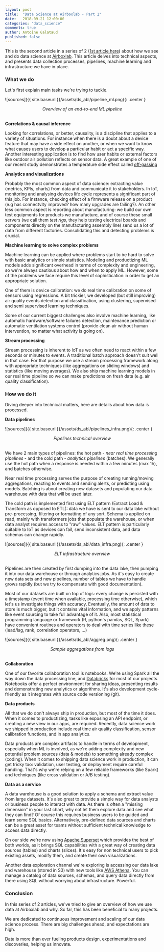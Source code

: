 ```yaml
---
layout: post
title:  "Data Science at Airboxlab - Part 2"
date:   2018-09-21 12:00:00
categories: "data_science"
comments: true
author: Antoine Galataud
published: false
---
```


<style type="text/css">
.center {
    display:block;
    margin: 0 auto;
}
</style>

This is the second article in a series of 2 ([1st article here](/data_science/2018/07/01/data_science_at_abl_p1.html)) about how we see and do data science at [Airboxlab](https://foobot.io). This article delves into technical aspects, and presents data collection processes, pipelines, machine learning and infrastructure we have in place.

### What we do

Let's first explain main tasks we're trying to tackle.

![sources]({{ site.baseurl }}/assets/ds_abl/pipeline_ml.png){: .center }
<center><i>Overview of an end-to-end ML pipeline</i></center>
<br/>

**Correlations & causal inference**
    
Looking for correlations, or better, causality, is a discipline that applies to a variety of situations. For instance when there is a doubt about a device feature that may have a side effect on another, or when we want to know what causes users to develop a particular habit or act a specific way. Another interesting application is to find how user habits or external factors like outdoor air pollution reflects on sensor data. A great example of one of our recent study demonstrates a temperature side effect called [off-gassing](https://foobot.io/resources/off-gassing/)

**Analytics and visualizations**

Probably the most common aspect of data science: extracting value (metrics, KPIs, charts) from data and communicate it to stakeholders. In IoT, monitoring and analysing devices life cycle represents a significant part of this job. For instance, checking effect of a firmware release on a product (e.g has connectvity improved? how many upgrades are failing?). An other less common aspect is reporting about manufacturing: we build our own test equipments for products we manufacture, and of course these small servers (we call them _test rigs_, they help testing electrical boards and components directly on the manufacturing assembly line) send us a lot of data from different factories. Consolidating this and detecting problems is crucial.

**Machine learning to solve complex problems**

Machine learning can be applied where problems start to be hard to solve with basic analytics or simple statistics. Modeling and productizing ML models adds significant overhead in terms of complexity and engineering, so we're always cautious about how and when to apply ML. However, some of the problems we face require this level of sophistication in order to get an appropriate solution. 

One of them is device calibration: we do real time calibration on some of sensors using regressions. A bit trickier, we developed (but still improving) air quality events detection and classification, using clustering, supervised and semi supervised learning techniques. 

Some of our current biggest challenges also involve machine learning, like automatic hardware/software failures detection, maintenance prediction or automatic ventilation systems control (provide clean air without human intervention, no matter what activity is going on).

**Stream processing**

Stream processing is inherent to IoT as we often need to react within a few seconds or minutes to events. A traditional batch approach doesn't suit well in that case. For that purpose we use a stream processing framework along with appropriate techniques (like aggregations on sliding windows) and statistics (like moving averages). We also ship machine learning models in our real time pipeline so we can make predictions on fresh data (e.g. air quality classification).

### How we do it

Diving deeper into technical matters, here are details about how data is processed.

**Data pipelines**

![sources]({{ site.baseurl }}/assets/ds_abl/pipelines_infra.png){: .center }
<center><i>Pipelines technical overview</i></center>
<br/>

We have 2 main types of pipelines: the hot path - _near real time processing pipelines_ - and the cold path - _analytics pipelines_ (batches). We generally use the hot path when a response is needed within a few minutes (max 1h), and batches otherwise. 

Near real time processing serves the purpose of creating running/moving aggregations, reacting to events and sending alerts, or predicting using models. Batching is about creating new datasets and populating our data warehouse with data that will be used later.

The cold path is implemented first using ELT pattern (Extract Load & Transform as opposed to ETL): data we have is sent to our data lake without pre-processing, filtering or formatting of any sort. Schema is applied on read, mainly with transformers jobs that populate the warehouse, or when data analyst requires access to "raw" values. ELT pattern is particularly suitable to IoT as devices can fail, send inconsistent data, and data schemas can change rapidly.

![sources]({{ site.baseurl }}/assets/ds_abl/data_infra.png){: .center }
<center><i>ELT infrastructure overview</i></center>
<br/>

Pipelines are then created by first dumping into the data lake, then pumping it into our data warehouse or through analytics jobs. As it's easy to create new data sets and new pipelines, number of tables we have to handle grows rapidly (but we try to compensate with good documentation).

Most of our datasets are built on top of logs: every change is persisted with a timestamp (event time when available, processing time otherwise), which let's us investigate things with accuracy.
Eventually, the amount of data to store is much bigger, but it contains vital information, and we apply patterns like event sourcing to take full advantage of it. Also, most statistical programming language or framework (R, python's pandas, SQL, Spark) have convenient routines and operators to deal with time series like these (lead/lag, rank, correlation operators, ...)

![sources]({{ site.baseurl }}/assets/ds_abl/aggreg.png){: .center }
<center><i>Sample aggregations from logs</i></center>
<br/>

**Collaboration**

One of our favorite collaboration tool is notebooks. We're using Spark all the way down the data processing line, and [Databricks](https://databricks.com/) for most of our projects. Notebooks offer a perfect environment for sharing ideas, presenting results and demonstrating new analytics or algorithms. It's also development cycle-friendly as it integrates with source code versioning (git). 

**Data products**

All that we do don't always ship in production, but most of the time it does. When it comes to productizing, tasks like exposing an API endpoint, or creating a new view in our apps, are required. Recently, data science work we shipped in production include real time air quality classification, sensor calibration functions, and in app analytics.

Data products are complex artifacts to handle in terms of development, especially when ML is involved, as we're adding complexity and new potential problem sources (data & models) to something already complex (coding). When it comes to shipping data science work in production, it can get tricky too: validation, user testing, or deployment require careful handling. That's why we're relying on a few reliable frameworks (like Spark) and techniques (like cross validation or A/B testing).

**Data as a service**

A data warehouse is a good solution to apply a schema and extract value from large datasets. It's also great to provide a simple way for data analysts or business people to interact with data. As there is often a "missing dimension" in your last chart, why not let them explore data and see what they can find? Of course this requires business users to be guided and learn some SQL basics. Alternatively, pre-defined data sources and charts can be a great asset for teams without sufficient technical knowledge to access data directly.

On our side we're now using [Apache Superset](https://superset.incubator.apache.org/) which provides the best of both worlds, as it brings SQL capabilities with a great way of creating data sources (tables) and charts (slices). It's easy for non technical users to pick existing assets, modify them, and create their own visualizations. 

Another data exploration channel we're exploring is accessing our data lake and warehouse (stored in S3) with new tools like [AWS Athena](https://aws.amazon.com/athena/). You can manage a catalog of data sources, schemas, and query data directly from there using SQL without worrying about infrastructure. Powerful.

### Conclusion 

In this series of 2 articles, we've tried to give an overview of how we use data at Airboxlab and why. So far, this has been beneficial to many projects. 

We are dedicated to continuous improvement and scaling of our data science process. There are big challenges ahead, and expectations are high. 

Data is more than ever fueling products design, experimentations and discoveries, helping us innovate. 